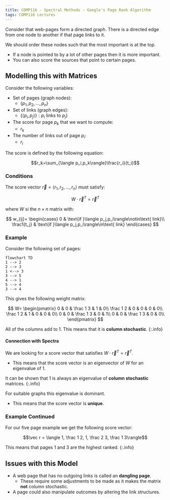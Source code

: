 ```yaml
---
title: COMP116 - Spectral Methods - Google's Page Rank Algorithm
tags: COMP116 Lectures
---
```

Consider that web-pages form a directed graph. There is a directed edge from one node to another if that page links to it.

We should order these nodes such that the most important is at the top.

* If a node is pointed to by a lot of other pages then it is more important.
* You can also score the sources that point to certain pages.

## Modelling this with Matrices
Consider the following variables:

* Set of pages (graph nodes):
	* $\{p_1,p_2,\ldots,p_n\}$
* Set of links (graph edges):
	* $\{\langle p_i,p_j\rangle\}:p_i\text{ links to }p_j\}$
* The score for page $p_k$ that we want to compute:
	* $r_k$
* The number of links out of page $p_i$:
	* $r_i$

The score is defined by the following equation:

$$r_k=\sum_{\langle p_i,p_k\rangle}\frac{r_i}{t_i}$$ 

### Conditions
The score vector $\vec r=\langle r_1,r_2,\ldots,r_n\rangle$ must satisfy:

$$W\cdot \vec r^T=\vec r^T$$

where $W$ si the $n\times n$ matrix with:

$$
w_{ij}=
\begin{cases}
0 & \text{if }\langle p_j,p_i\rangle\notin\text{ link}\\
\frac1{t_j} & \text{if }\langle p_j,p_i\rangle\in\text{ link}
\end{cases}
$$

### Example
Consider the following set of pages:

```mermaid
flowchart TD
1 --> 2
2 --> 3
1 <--> 3
3 --> 5
4 --> 1
5 --> 4
3 --> 4
```

This gives the following weight matrix:

$$
W=
\begin{pmatrix}
0 & 0 & \frac 1 3 & 1 & 0\\
\frac 1 2 & 0 & 0 & 0 & 0\\
\frac 1 2 & 1 & 0 & 0 & 0\\
0 & 0 & \frac 1 3 & 0 & 1\\
0 & 0 & \frac 1 3 & 0 & 0\\
\end{pmatrix}
$$

All of the columns add to 1. This means that it is **column stochastic**.
{:.info}

#### Connection with Spectra
We are looking for a score vector that satisfies $W\cdot\vec r^T=\vec r^T$. 

* This means that the score vector is an eigenvector of $W$ for an eigenvalue of 1.

It can be shown that 1 is always an eigenvalue of **column stochastic** matrices.
{:.info}

For suitable graphs this eigenvalue is dominant.

* This means that the score vector is **unique**.

### Example Continued
For our five page example we get the following score vector:

$$\vec r = \langle 1, \frac 1 2, 1, \frac 2 3, \frac 1 3\rangle$$

This means that pages 1 and 3 are the highest ranked.
{:.info}

## Issues with this Model

* A web page that has no outgoing links is called an **dangling page**.
	* These require some adjustments to be made as it makes the matrix **not** column stochastic.
* A page could also manipulate outcomes by altering the link structures.